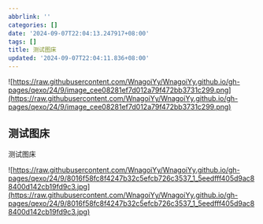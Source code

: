 ```yaml
---
abbrlink: ''
categories: []
date: '2024-09-07T22:04:13.247917+08:00'
tags: []
title: 测试图床
updated: '2024-09-07T22:04:11.836+08:00'
---
```

![https://raw.githubusercontent.com/WnagoiYy/WnagoiYy.github.io/gh-pages/qexo/24/9/image_cee08281ef7d012a79f472bb3731c299.png](https://raw.githubusercontent.com/WnagoiYy/WnagoiYy.github.io/gh-pages/qexo/24/9/image_cee08281ef7d012a79f472bb3731c299.png)


## 测试图床

测试图床

![https://raw.githubusercontent.com/WnagoiYy/WnagoiYy.github.io/gh-pages/qexo/24/9/8016f58fc8f4247b32c5efcb726c3537_1_5eedfff405d9ac88400d142cb19fd9c3.jpg](https://raw.githubusercontent.com/WnagoiYy/WnagoiYy.github.io/gh-pages/qexo/24/9/8016f58fc8f4247b32c5efcb726c3537_1_5eedfff405d9ac88400d142cb19fd9c3.jpg)
